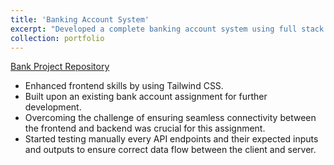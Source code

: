 ```yaml
---
title: 'Banking Account System'
excerpt: "Developed a complete banking account system using full stack MERN <br/><img src='../images/bank_intro.png'>"
collection: portfolio
---
```


[Bank Project Repository](https://github.com/BoyWonder64/GroupProject3750-BankingAppFrontEnd)

- Enhanced frontend skills by using Tailwind CSS.
- Built upon an existing bank account assignment for further development.
- Overcoming the challenge of ensuring seamless connectivity between the frontend and backend was crucial for this assignment.
- Started testing manually every API endpoints and their expected inputs and outputs to ensure correct data flow between the client and server.
